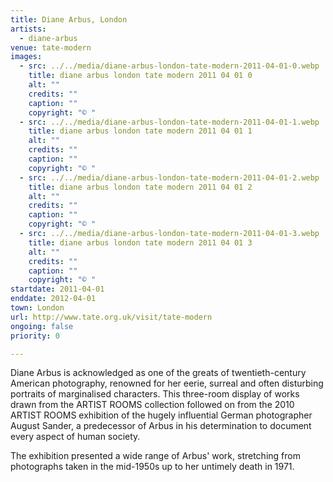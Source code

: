 ```yaml
---
title: Diane Arbus, London
artists:
  - diane-arbus
venue: tate-modern
images:
  - src: ../../media/diane-arbus-london-tate-modern-2011-04-01-0.webp
    title: diane arbus london tate modern 2011 04 01 0
    alt: ""
    credits: ""
    caption: ""
    copyright: "© "
  - src: ../../media/diane-arbus-london-tate-modern-2011-04-01-1.webp
    title: diane arbus london tate modern 2011 04 01 1
    alt: ""
    credits: ""
    caption: ""
    copyright: "© "
  - src: ../../media/diane-arbus-london-tate-modern-2011-04-01-2.webp
    title: diane arbus london tate modern 2011 04 01 2
    alt: ""
    credits: ""
    caption: ""
    copyright: "© "
  - src: ../../media/diane-arbus-london-tate-modern-2011-04-01-3.webp
    title: diane arbus london tate modern 2011 04 01 3
    alt: ""
    credits: ""
    caption: ""
    copyright: "© "
startdate: 2011-04-01
enddate: 2012-04-01
town: London
url: http://www.tate.org.uk/visit/tate-modern
ongoing: false
priority: 0

---
```


Diane Arbus is acknowledged as one of the greats of twentieth-century American photography, renowned for her eerie, surreal and often disturbing portraits of marginalised characters. This three-room display of works drawn from the ARTIST ROOMS collection followed on from the 2010 ARTIST ROOMS exhibition of the hugely influential German photographer August Sander, a predecessor of Arbus in his determination to document every aspect of human society.

The exhibition presented a wide range of Arbus' work, stretching from photographs taken in the mid-1950s up to her untimely death in 1971.